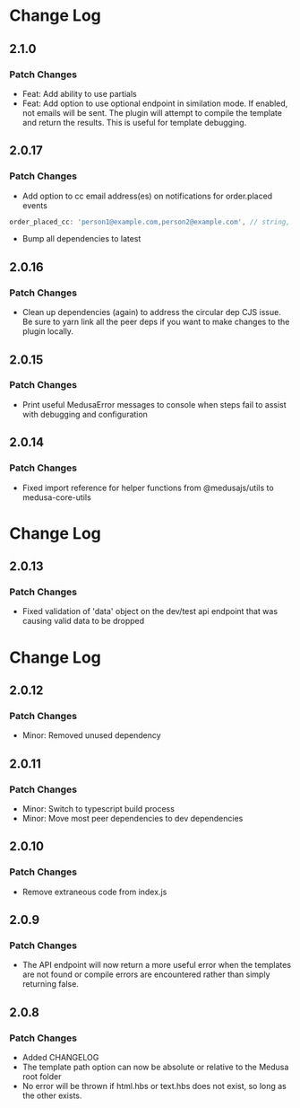 # Change Log

## 2.1.0

### Patch Changes

- Feat: Add ability to use partials
- Feat: Add option to use optional endpoint in similation mode.  If enabled, not emails will be sent.  The plugin will attempt to compile the template and return the results.  This is useful for template debugging.

## 2.0.17

### Patch Changes

- Add option to cc email address(es) on notifications for order.placed events
```js
order_placed_cc: 'person1@example.com,person2@example.com', // string, email address separated by comma
```
- Bump all dependencies to latest

## 2.0.16

### Patch Changes

- Clean up dependencies (again) to address the circular dep CJS issue.  Be sure to yarn link all the peer deps if you want to make changes to the plugin locally.

## 2.0.15

### Patch Changes

- Print useful MedusaError messages to console when steps fail to assist with debugging and configuration

## 2.0.14

### Patch Changes

- Fixed import reference for helper functions from @medusajs/utils to medusa-core-utils

# Change Log

## 2.0.13

### Patch Changes

- Fixed validation of 'data' object on the dev/test api endpoint that was causing valid data to be dropped

# Change Log

## 2.0.12

### Patch Changes

- Minor: Removed unused dependency

## 2.0.11

### Patch Changes

- Minor: Switch to typescript build process
- Minor: Move most peer dependencies to dev dependencies

## 2.0.10

### Patch Changes

- Remove extraneous code from index.js

## 2.0.9

### Patch Changes

- The API endpoint will now return a more useful error when the templates are not found or compile errors are encountered rather than simply returning false.

## 2.0.8

### Patch Changes

- Added CHANGELOG
- The template path option can now be absolute or relative to the Medusa root folder
- No error will be thrown if html.hbs or text.hbs does not exist, so long as the other exists.
